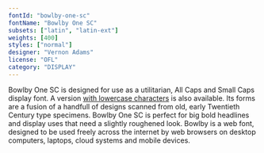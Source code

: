```yaml
---
fontId: "bowlby-one-sc"
fontName: "Bowlby One SC"
subsets: ["latin", "latin-ext"]
weights: [400]
styles: ["normal"]
designer: "Vernon Adams"
license: "OFL"
category: "DISPLAY"
---
```


<p>Bowlby One SC is designed for use as a utilitarian, All Caps and Small Caps display font. A version <a href="http://www.google.com/fonts/specimen/Bowlby+One">with lowercase characters</a> is also available. Its forms are a fusion of a handfull of designs scanned from old, early Twentieth Century type specimens. Bowlby One SC is perfect for big bold headlines and display uses that need a slightly roughened look. Bowlby is a web font, designed to be used freely across the internet by web browsers on desktop computers, laptops, cloud systems and mobile devices.</p>